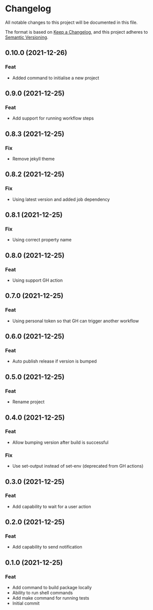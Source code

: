 # Changelog
All notable changes to this project will be documented in this file.

The format is based on [Keep a Changelog](https://keepachangelog.com/en/1.0.0/), and this project adheres to [Semantic Versioning](https://semver.org/spec/v2.0.0.html).

## 0.10.0 (2021-12-26)

### Feat

- Added command to initialise a new project

## 0.9.0 (2021-12-25)

### Feat

- Add support for running workflow steps

## 0.8.3 (2021-12-25)

### Fix

- Remove jekyll theme

## 0.8.2 (2021-12-25)

### Fix

- Using latest version and added job dependency

## 0.8.1 (2021-12-25)

### Fix

- Using correct property name

## 0.8.0 (2021-12-25)

### Feat

- Using support GH action

## 0.7.0 (2021-12-25)

### Feat

- Using personal token so that GH can trigger another workflow

## 0.6.0 (2021-12-25)

### Feat

- Auto publish release if version is bumped

## 0.5.0 (2021-12-25)

### Feat

- Rename project

## 0.4.0 (2021-12-25)

### Feat

- Allow bumping version after build is successful

### Fix

- Use set-output instead of set-env (deprecated from GH actions)

## 0.3.0 (2021-12-25)

### Feat

- Add capability to wait for a user action

## 0.2.0 (2021-12-25)

### Feat

- Add capability to send notification

## 0.1.0 (2021-12-25)

### Feat

- Add command to build package locally
- Ability to run shell commands
- Add make command for running tests
- Initial commit
